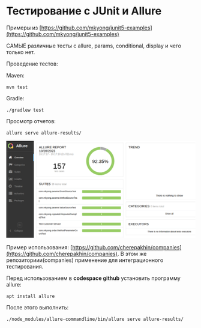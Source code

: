 # Тестирование с JUnit и Allure

Примеры из [https://github.com/mkyong/junit5-examples](https://github.com/mkyong/junit5-examples)

САМЫЕ различные тесты с allure, params, conditional, display и чего только нет.

Проведение тестов: 

Maven:

````shell
mvn test
````

Gradle:

````shell
./gradlew test
````

Просмотр отчетов:

````shell
allure serve allure-results/
````

![Результаты](doc/result.png)

Пример использования: [https://github.com/cherepakhin/companies](https://github.com/cherepakhin/companies). В этом же репозиториии(companies) применение для интеграционного тестирования.

Перед использованием в **codespace github** установить программу allure:

````shell
apt install allure
````

После этого выполнить:

````shell
./node_modules/allure-commandline/bin/allure serve allure-results/
````
